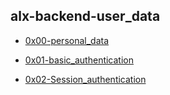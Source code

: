 ## alx-backend-user_data


- [0x00-personal_data](./0x00-personal_data)

- [0x01-basic_authentication](./0x01-Basic_authentication)

- [0x02-Session_authentication](./0x02-Session_authentication)